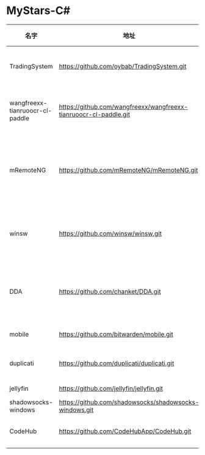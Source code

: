 # MyStars-C#
|             名字              |                              地址                               |星数 |                                                    描述                                                     |语言| 大小 |
|-------------------------------|-----------------------------------------------------------------|----:|-------------------------------------------------------------------------------------------------------------|----|------|
|TradingSystem                  |https://github.com/oybab/TradingSystem.git                       |  346|A multi-language cross-platform open source free software: Oybab Trading System.                             |C#  |36 KB |
|wangfreexx-tianruoocr-cl-paddle|https://github.com/wangfreexx/wangfreexx-tianruoocr-cl-paddle.git|  137|天若ocr开源版本的本地版，采用Chinese-lite和paddleocr识别框架                                                 |C#  |5 KB  |
|mRemoteNG                      |https://github.com/mRemoteNG/mRemoteNG.git                       | 6424|mRemoteNG is the next generation of mRemote, open source, tabbed, multi-protocol, remote connections manager.|C#  |254 KB|
|winsw                          |https://github.com/winsw/winsw.git                               | 7294|A wrapper executable that can run any executable as a Windows service, in a permissive license.              |C#  |3 KB  |
|DDA                            |https://github.com/chanket/DDA.git                               |   73|实现Hyper-V离散设备分配功能的图形界面工具。A GUI Tool For Hyper-V's Discrete Device Assignment(DDA).         |C#  |24 B  |
|mobile                         |https://github.com/bitwarden/mobile.git                          | 3616|The mobile app vault (iOS and Android).                                                                      |C#  |835 KB|
|duplicati                      |https://github.com/duplicati/duplicati.git                       | 7499|Store securely encrypted backups in the cloud!                                                               |C#  |156 KB|
|jellyfin                       |https://github.com/jellyfin/jellyfin.git                         |14993|The Free Software Media System                                                                               |C#  |52 KB |
|shadowsocks-windows            |https://github.com/shadowsocks/shadowsocks-windows.git           |54466|A C# port of shadowsocks                                                                                     |C#  |13 KB |
|CodeHub                        |https://github.com/CodeHubApp/CodeHub.git                        |23162|CodeHub is an iOS application written using Xamarin                                                          |C#  |73 KB |
